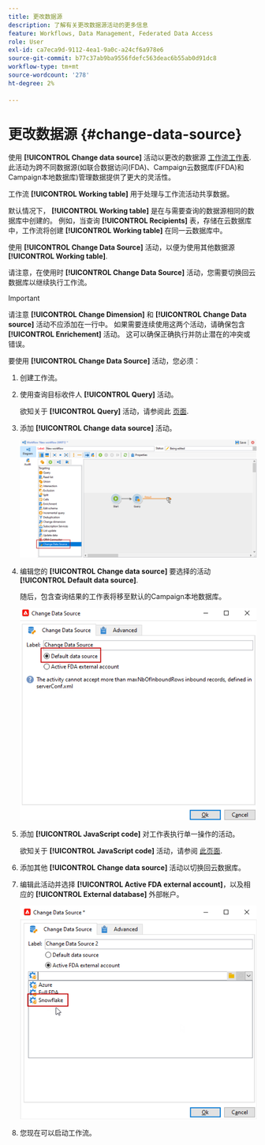 ```yaml
---
title: 更改数据源
description: 了解有关更改数据源活动的更多信息
feature: Workflows, Data Management, Federated Data Access
role: User
exl-id: ca7eca9d-9112-4ea1-9a0c-a24cf6a978e6
source-git-commit: b77c37ab9ba9556fdefc563deac6b55ab0d91dc8
workflow-type: tm+mt
source-wordcount: '278'
ht-degree: 2%

---
```


# 更改数据源 {#change-data-source}

使用 **[!UICONTROL Change data source]** 活动以更改的数据源 [工作流工作表](use-workflow-data.md#workflow-temporary-work-table). 此活动为跨不同数据源(如联合数据访问(FDA)、Campaign云数据库(FFDA)和Campaign本地数据库)管理数据提供了更大的灵活性。

工作流 **[!UICONTROL Working table]** 用于处理与工作流活动共享数据。

默认情况下， **[!UICONTROL Working table]** 是在与需要查询的数据源相同的数据库中创建的。
例如，当查询 **[!UICONTROL Recipients]** 表，存储在云数据库中，工作流将创建 **[!UICONTROL Working table]** 在同一云数据库中。

使用 **[!UICONTROL Change Data Source]** 活动，以便为使用其他数据源 **[!UICONTROL Working table]**.

请注意，在使用时 **[!UICONTROL Change Data Source]** 活动，您需要切换回云数据库以继续执行工作流。

>[!IMPORTANT]
>
>请注意 **[!UICONTROL Change Dimension]** 和 **[!UICONTROL Change Data source]** 活动不应添加在一行中。 如果需要连续使用这两个活动，请确保包含 **[!UICONTROL Enrichement]** 活动。 这可以确保正确执行并防止潜在的冲突或错误。

要使用 **[!UICONTROL Change Data Source]** 活动，您必须：

1. 创建工作流。

1. 使用查询目标收件人 **[!UICONTROL Query]** 活动。

   欲知关于 **[!UICONTROL Query]** 活动，请参阅此 [页面](query.md#create-a-query).

1. 添加 **[!UICONTROL Change data source]** 活动。

   ![](assets/change-data-source.png)

1. 编辑您的 **[!UICONTROL Change data source]** 要选择的活动 **[!UICONTROL Default data source]**.

   随后，包含查询结果的工作表将移至默认的Campaign本地数据库。

   ![](assets/change-data-source_2.png)

1. 添加 **[!UICONTROL JavaScript code]** 对工作表执行单一操作的活动。

   欲知关于 **[!UICONTROL JavaScript code]** 活动，请参阅 [此页面](sql-code-and-javascript-code.md#javascript-code).

1. 添加其他 **[!UICONTROL Change data source]** 活动以切换回云数据库。

1. 编辑此活动并选择 **[!UICONTROL Active FDA external account]**，以及相应的 **[!UICONTROL External database]** 外部帐户。

   ![](assets/change-data-source_3.png)

1. 您现在可以启动工作流。
